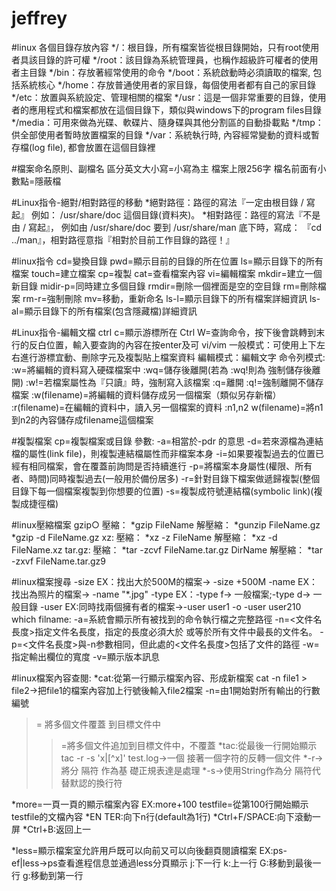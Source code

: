 # jeffrey
#linux 各個目錄存放內容
*/：根目錄，所有檔案皆從根目錄開始，只有root使用者具該目錄的許可權
*/root：該目錄為系統管理員，也稱作超級許可權者的使用者主目錄
*/bin：存放著經常使用的命令
*/boot：系統啟動時必須讀取的檔案, 包括系統核心
*/home：存放普通使用者的家目錄，每個使用者都有自己的家目錄
*/etc：放置與系統設定、管理相關的檔案
*/usr：這是一個非常重要的目錄，使用者的應用程式和檔案都放在這個目錄下，類似與windows下的program files目錄
*/media：可用來做為光碟、軟碟片、隨身碟與其他分割區的自動掛載點
*/tmp：供全部使用者暫時放置檔案的目錄
*/var：系統執行時, 內容經常變動的資料或暫存檔(log file), 都會放置在這個目錄裡

#檔案命名原則、副檔名
區分英文大小寫=小寫為主
檔案上限256字
檔名前面有小數點=隱蔽檔

#Linux指令-絕對/相對路徑的移動
*絕對路徑：路徑的寫法『一定由根目錄 / 寫起』
例如： /usr/share/doc 這個目錄(資料夾)。
*相對路徑：路徑的寫法『不是由 / 寫起』，
例如由 /usr/share/doc 要到 /usr/share/man 底下時，寫成： 『cd ../man』，相對路徑意指『相對於目前工作目錄的路徑！』

#linux指令
cd=變換目錄
pwd=顯示目前的目錄的所在位置
ls=顯示目錄下的所有檔案
touch=建立檔案
cp=複製
cat=查看檔案內容
vi=編輯檔案
mkdir=建立一個新目錄
midir-p=同時建立多個目錄
rmdir=刪除一個裡面是空的空目錄
rm=刪除檔案
rm-r=強制刪除
mv=移動，重新命名
ls-l=顯示目錄下的所有檔案詳細資訊
ls-al=顯示目錄下的所有檔案(包含隱藏檔)詳細資訊

#Linux指令-編輯文檔
ctrl c=顯示游標所在
Ctrl W=查詢命令，按下後會跳轉到末行的反白位置，輸入要查詢的內容在按enter及可
vi/vim
一般模式：可使用上下左右進行游標宜動、刪除字元及複製貼上檔案資料
編輯模式：編輯文字
命令列模式:
:w=將編輯的資料寫入硬碟檔案中
:wq=儲存後離開(若為 :wq!則為 強制儲存後離開)
:w!=若檔案屬性為『只讀』時，強制寫入該檔案
:q=離開
:q!=強制離開不儲存檔案
:w(filename)=將編輯的資料儲存成另一個檔案（類似另存新檔）
:r(filename)=在編輯的資料中，讀入另一個檔案的資料
:n1,n2 w(filename)=將n1到n2的內容儲存成filename這個檔案

#複製檔案
cp=複製檔案或目錄
參數:
-a=相當於-pdr 的意思
-d=若來源檔為連結檔的屬性(link file)，則複製連結檔屬性而非檔案本身
-i=如果要複製過去的位置已經有相同檔案，會在覆蓋前詢問是否持續進行
-p=將檔案本身屬性(權限、所有者、時間)同時複製過去(一般用於備份居多)
-r=針對目錄下檔案做遞歸複製(整個目錄下每一個檔案複製到你想要的位置)
-s=複製成符號連結檔(symbolic link)(複製成捷徑檔)

#linux壓縮檔案
gzip○
壓縮：
*gzip FileName
解壓縮：
*gunzip FileName.gz
*gzip -d FileName.gz
xz:
壓縮：
*xz -z FileName
解壓縮：
*xz -d FileName.xz
tar.gz:
壓縮：
*tar -zcvf FileName.tar.gz DirName
解壓縮：
*tar -zxvf FileName.tar.gz9

#linux檔案搜尋
-size
EX：找出大於500M的檔案→ -size +500M
-name
EX：找出為照片的檔案→ -name "*.jpg"
-type
EX：-type f→ 一般檔案;-type d→ 一般目錄
-user
EX:同時找兩個擁有者的檔案→-user user1 -o -user user210
which filname:
-a=系統會顯示所有被找到的命令執行檔之完整路徑
-n=<文件名長度>指定文件名長度，指定的長度必須大於 或等於所有文件中最長的文件名。
-p=<文件名長度>與-n参數相同，但此處的<文件名長度>包括了文件的路徑
-w=指定輸出欄位的寬度
-v=顯示版本訊息

#linux檔案內容查閱:
*cat:從第一行顯示檔案內容、形成新檔案
cat -n file1 > file2→把file1的檔案內容加上行號後輸入file2檔案
-n=由1開始對所有輸出的行數編號
>= 將多個文件覆蓋  到目標文件中
>>=將多個文件追加到目標文件中，不覆蓋
*tac:從最後一行開始顯示
tac -r -s 'x\|[^x]' test.log→一個 接著一個字符的反轉一個文件
*-r→將分 隔符  作為基  礎正規表達是處理
*-s→使用String作為分 隔符代替默認的換行符

*more=一頁一頁的顯示檔案內容
EX:more+100 testfile=從第100行開始顯示testfile的文檔內容
*EN TER:向下n行(default為1行)
*Ctrl+F/SPACE:向下滾動一屏
*Ctrl+B:返回上一 

*less=顯示檔案室允許用戶既可以向前又可以向後翻頁閱讀檔案
EX:ps-ef|less→ps查看進程信息並通過less分頁顯示
j:下一行
k:上一行
G:移動到最後一行
g:移動到第一行





